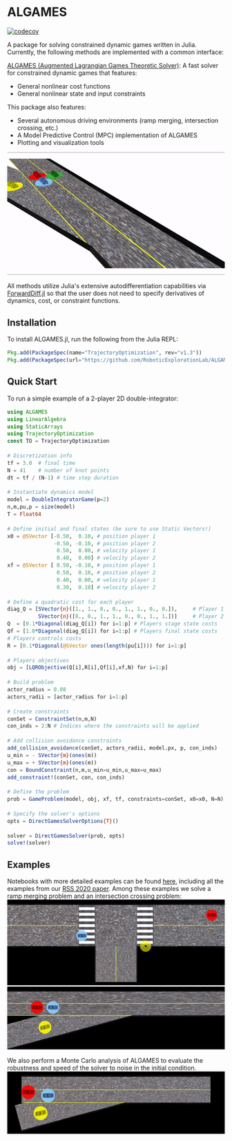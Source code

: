 # ALGAMES


<!-- ![Build Status](https://travis-ci.org/RoboticExplorationLab/TrajectoryOptimization.jl.svg?branch=master) -->
[![codecov](https://codecov.io/gh/RoboticExplorationLab/ALGAMES.jl/branch/master/graph/badge.svg)](https://codecov.io/gh/RoboticExplorationLab/ALGAMES.jl)
<!-- [![](https://img.shields.io/badge/docs-dev-blue.svg)](https://RoboticExplorationLab.github.io/TrajectoryOptimization.jl/dev) -->


A package for solving constrained dynamic games written in Julia. Currently, the following methods are implemented with a common interface:

[ALGAMES (Augmented Lagrangian Games Theoretic Solver)](https://rexlab.stanford.edu/papers/ALGAMES.pdf): A fast solver for constrained dynamic games that features:
  * General nonlinear cost functions
  * General nonlinear state and input constraints


This package also features:
  * Several autonomous driving environments (ramp merging, intersection crossing, etc.)
  * A Model Predictive Control (MPC) implementation of ALGAMES
  * Plotting and visualization tools

![](plots/gif/merging_4pl_2x_white.gif)

All methods utilize Julia's extensive autodifferentiation capabilities via [ForwardDiff.jl](http://www.juliadiff.org/ForwardDiff.jl/) so that the user does not need to specify derivatives of dynamics, cost, or constraint functions.

## Installation
To install ALGAMES.jl, run the following from the Julia REPL:
```julia
Pkg.add(PackageSpec(name="TrajectoryOptimization", rev="v1.3"))
Pkg.add(PackageSpec(url="https://github.com/RoboticExplorationLab/ALGAMES.jl.git"))
```

## Quick Start
To run a simple example of a 2-player 2D double-integrator:
```julia
using ALGAMES
using LinearAlgebra
using StaticArrays
using TrajectoryOptimization
const TO = TrajectoryOptimization

# Discretization info
tf = 3.0  # final time
N = 41    # number of knot points
dt = tf / (N-1) # time step duration

# Instantiate dynamics model
model = DoubleIntegratorGame(p=2)
n,m,pu,p = size(model)
T = Float64

# Define initial and final states (be sure to use Static Vectors!)
x0 = @SVector [-0.50,  0.10, # position player 1
               -0.50, -0.10, # position player 2
                0.50,  0.00, # velocity player 1
                0.40,  0.00] # velocity player 2
xf = @SVector [ 0.50, -0.10, # position player 1
                0.50,  0.10, # position player 2
                0.40,  0.00, # velocity player 1
                0.30,  0.10] # velocity player 2

# Define a quadratic cost for each player
diag_Q = [SVector{n}([1., 1., 0., 0., 1., 1., 0., 0.]), 	# Player 1 cost
          SVector{n}([0., 0., 1., 1., 0., 0., 1., 1.])] 	# Player 2 cost
Q  = [0.1*Diagonal(diag_Q[i]) for i=1:p] # Players stage state costs
Qf = [1.0*Diagonal(diag_Q[i]) for i=1:p] # Players final state costs
# Players controls costs
R = [0.1*Diagonal(@SVector ones(length(pu[i]))) for i=1:p]

# Players objectives
obj = [LQRObjective(Q[i],R[i],Qf[i],xf,N) for i=1:p]

# Build problem
actor_radius = 0.08
actors_radii = [actor_radius for i=1:p]

# Create constraints
conSet = ConstraintSet(n,m,N)
con_inds = 2:N # Indices where the constraints will be applied

# Add collision avoidance constraints
add_collision_avoidance(conSet, actors_radii, model.px, p, con_inds)
u_min = - SVector{m}(ones(m))
u_max = + SVector{m}(ones(m))
con = BoundConstraint(n,m,u_min=u_min,u_max=u_max)
add_constraint!(conSet, con, con_inds)

# Define the problem
prob = GameProblem(model, obj, xf, tf, constraints=conSet, x0=x0, N=N)

# Specify the solver's options
opts = DirectGamesSolverOptions{T}()

solver = DirectGamesSolver(prob, opts)
solve!(solver)
```

## Examples
Notebooks with more detailed examples can be found [here](https://github.com/RoboticExplorationLab/ALGAMES.jl/tree/master/experiments/notebooks), including all the examples from our [RSS 2020 paper](https://github.com/RoboticExplorationLab/ALGAMES.jl/tree/master/experiments/rss_2020). Among these examples we solve a ramp merging problem and an intersection crossing problem:
![](plots/gif/intersection_3pl_2x.gif)
![](plots/gif/merging_3pl_2x.gif)

We also perform a Monte Carlo analysis of ALGAMES to evaluate the robustness and speed of the solver to noise in the initial condition.
![](plots/gif/monte_carlo_merging.gif)


<!-- ## Documentation
Detailed documentation for getting started with the package can be found [here](https://roboticexplorationlab.github.io/TrajectoryOptimization.jl/dev/). -->
